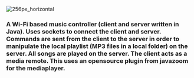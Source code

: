 ![256px_horizontal](https://user-images.githubusercontent.com/36637989/44180187-fa7fa800-a0f2-11e8-8004-c1d4ca232fbc.png)

### A Wi-Fi based music controller (client and server written in Java). Uses sockets to connect the client and server. Commands are sent from the client to the server in order to manipulate the local playlist (MP3 files in a local folder) on the server. All songs are played on the server. The client acts as a media remote. This uses an opensource plugin from javazoom for the mediaplayer.
